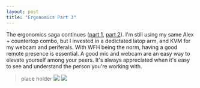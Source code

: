 ```yaml
---
layout: post
title: "Ergonomics Part 3"
---
```


The ergonomics saga continues ([part 1]({{site.baseurl}}/2025/05/01/ergonomics-part-2.html), [part 2]({{site.baseurl}}/2025/05/01/ergonomics-part-2.html)). I'm still using my same Alex + countertop combo, but I invested in a dedictated latop arm, and KVM for my webcam and periferals. With WFH being the norm, having a good remote presence is essential. A good mic and webcam are an easy way to elevate yourself among your peers. It's always appreciated when it's easy to see and understand the person you're working with.

> place holder
![]({{site.baseurl}}/assets/2026-02-01-ergonomics-part-3/desk-01.jpg)
![]({{site.baseurl}}/assets/2026-02-01-ergonomics-part-3/desk-02.jpg)